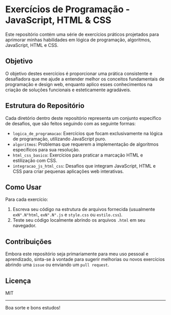 # Exercícios de Programação - JavaScript, HTML & CSS

Este repositório contém uma série de exercícios práticos projetados para aprimorar minhas habilidades em lógica de programação, algoritmos, JavaScript, HTML e CSS.

## Objetivo

O objetivo destes exercícios é proporcionar uma prática consistente e desafiadora que me ajude a entender melhor os conceitos fundamentais de programação e design web, enquanto aplico esses conhecimentos na criação de soluções funcionais e esteticamente agradáveis.

## Estrutura do Repositório

Cada diretório dentro deste repositório representa um conjunto específico de desafios, que são feitos seguindo com as seguinte formas:

- `logica_de_programacao`: Exercícios que focam exclusivamente na lógica de programação, utilizando JavaScript puro.
- `algoritmos`: Problemas que requerem a implementação de algoritmos específicos para sua resolução.
- `html_css_basico`: Exercícios para praticar a marcação HTML e estilização com CSS.
- `integracao_js_html_css`: Desafios que integram JavaScript, HTML e CSS para criar pequenas aplicações web interativas.

## Como Usar

Para cada exercício:
1. Escreva seu código na estrutura de arquivos fornecida (usualmente `exN°.N°html`, `exN°.N°.js` e `style.css` ou `estilo.css`).
2. Teste seu código localmente abrindo os arquivos `.html` em seu navegador.


## Contribuições

Embora este repositório seja primariamente para meu uso pessoal e aprendizado, sinta-se à vontade para sugerir melhorias ou novos exercícios abrindo uma `issue` ou enviando um `pull request`.

## Licença

MIT

---

Boa sorte e bons estudos!
